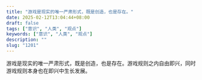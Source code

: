 ```yaml
---
title: "游戏是现实的唯一严肃形式，既是创造，也是存在。"
date: 2025-02-12T13:04:44+08:00
draft: false
tags: ["意识", "人类", "观点"]
keywords: ["意识", "人类", "观点"]
description: ""
slug: "1201"
---
```


游戏是现实的唯一严肃形式，既是创造，也是存在。游戏规则之内自由即兴，同时游戏规则本身也在即兴中生长发展。